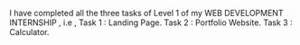 I have completed all the three tasks of Level 1 of my WEB DEVELOPMENT INTERNSHIP , i.e , 
Task 1 : Landing Page.
Task 2 : Portfolio Website.
Task 3 : Calculator.
